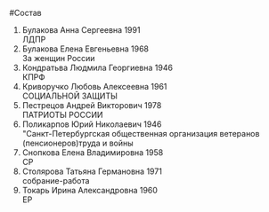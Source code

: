 #Состав
1. Булакова Анна Сергеевна 1991   
    ЛДПР
2. Булакова Елена Евгеньевна 1968   
    За женщин России
3. Кондратьва Людмила Георгиевна 1946   
    КПРФ
4. Криворучко Любовь Алексеевна 1961   
    СОЦИАЛЬНОЙ ЗАЩИТЫ
5. Пестрецов Андрей Викторович 1978   
    ПАТРИОТЫ РОССИИ
6. Поликарпов Юрий Николаевич 1946   
    "Санкт-Петербургская общественная организация ветеранов (пенсионеров)труда и войны
7. Снопкова Елена Владимировна 1958   
    СР
8. Столярова Татьяна Германовна 1971   
    собрание-работа
9. Токарь Ирина Александровна 1960   
    ЕР
